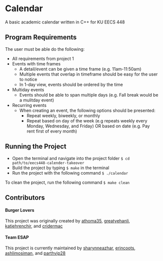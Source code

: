 # Calendar
A basic academic calendar written in C++ for KU EECS 448

## Program Requirements
The user must be able do the following:
- All requirements from project 1
- Events with time frames
  - A detail/event can be given a time frame (e.g. 11am-11:50am)
  - Multiple events that overlap in timeframe should be easy for the user to notice
  - In 1-day view, events should be ordered by the time
- Multiday events
  - Events should be able to span multiple days (e.g. Fall break would be a mulitday event)
- Recurring events
  - When creating an event, the following options should be presented:
    - Repeat weekly, biweekly, or monthly
    - Repeat based on day of the week (e.g repeats weekly every Monday, Wednesday, and Friday) OR based on date (e.g. Pay rent first of every month)
  
## Running the Project
- Open the terminal and navigate into the project folder `$ cd path/to/eecs448-calender-takeover`
- Build the project by typing `$ make` in the terminal
- Run the project with the following command `$ ./calendar`

To clean the project, run the following command `$ make clean`


## Contributors
#### Burger Lovers 
This project was originally created by [athoma35][1], [greatyehanli][2], [katiehrenchir][3], and [cridermac][4]

#### Team ESAP
This project is currently maintained by [sharynneazhar][5], [erincoots][6], [ashlimosiman][7], and [parthvip28][8]


[1]: https://github.com/athoma35
[2]: https://github.com/greatyehanli
[3]: https://github.com/katiehrenchir
[4]: https://github.com/cridermac
[5]: https://github.com/sharynneazhar
[6]: https://github.com/erincoots
[7]: https://github.com/ashlimosiman
[8]: https://github.com/parthvip28
